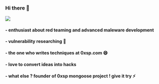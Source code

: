 ### Hi there 👋

[<img src="https://img.shields.io/twitter/follow/zux0x3a?label=follow&style=social">](https://twitter.com/zux0x3a)

#### - enthusiast about red teaming and advanced maleware development 
#### - vulnerability researching 🌱
#### - the one who writes techniques at 0xsp.com 😄
#### - love to convert ideas into hacks 
#### - what else ? founder of 0xsp mongoose project ! give it try ⚡

<!--
**lawrenceamer/lawrenceamer** is a ✨ _special_ ✨ repository because its `README.md` (this file) appears on your GitHub profile.

Here are some ideas to get you started:

- 🔭 I’m currently working on ...
- 🌱 I’m currently learning ...
- 👯 I’m looking to collaborate on ...
- 🤔 I’m looking for help with ...
- 💬 Ask me about ...
- 📫 How to reach me: ...
- 😄 Pronouns: ...
- ⚡ Fun fact: ...
-->
